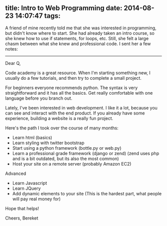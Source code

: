 title: Intro to Web Programming
date: 2014-08-23 14:07:47
tags:
---

A friend of mine recently told me that she was interested in programming, but didn't know where to start. She had already taken an intro course, so she knew how to use if statements, for loops, etc. Still, she felt a large chasm between what she knew and professional code. I sent her a few notes:

---

Dear Q,

Code academy is a great resource. When I'm starting something new, I usually do a few tutorials, and then try to complete a small project.

For beginners everyone recommends python. The syntax is very straightforward and it has all the basics. Get really comfortable with one language before you branch out.

Lately, I've been interested in web development. I like it a lot, because you can see and interact with the end product. If you already have some experience, building a website is a really fun project.

Here's the path I took over the course of many months:
- Learn html (basics)
- Learn styling with twitter bootstrap
- Start using a python framework (bottle.py or web.py)
- Learn a professional grade framework (django or zend)
         (zend uses php and is a bit outdated, but its also the most common)
- Host your site on a remote server (probably Amazon EC2)

Advanced
- Learn Javascript
- Learn JQuery
- Add dynamic elements to your site
         (This is the hardest part, what people will pay real money for)

Hope that helps!

Cheers,
Bereket
